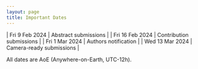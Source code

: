 ```yaml
---
layout: page
title: Important Dates
---
```


| Fri 9 Feb 2024 | Abstract submissions |
| Fri 16 Feb 2024 | Contribution submissions |
| Fri 1 Mar 2024 | Authors notification |
| Wed 13 Mar 2024 | Camera-ready submissions |

All dates are AoE (Anywhere-on-Earth, UTC-12h).